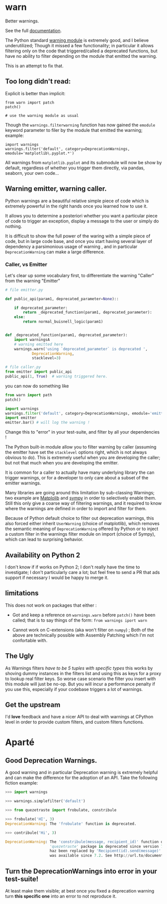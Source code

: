 # warn

Better warnings.

See the full [documentation](https://carreau.github.io/warn).

The Python standard [warning
module](https://docs.python.org/3/library/warnings.html) is extremely good, and
I believe underutilized; Though it missed a few functionality; in particular it
allows filtering only on the code that triggered/called a deprecated functions,
but have no ability to filter depending on the module that emitted the warning. 

This is an attempt to fix that.

## Too long didn't read:

Explicit is better than implicit:

```
from warn import patch
patch()

# use the warning module as usual
```

Though the `warnings.filterwarning` function has now gained the `emodule`
keyword parameter to filer by the module that emitted the warning; example:

```
import warnings
warnings.filter('default', category=DeprecationWarnings, emodule='matplotlib\.pyplot.*')
```

All warnings from `matplotlib.pyplot` and its submodule will now be show by
default, regardless of whether you trigger them directly, via pandas, seaborn,
your own code...

## Warning emitter, warning caller.

Python warnings are a beautiful relative simple piece of code which is
extremely powerful in the right hands once you learned how to use it.

It allows you to determine a posteriori whether you want a particular piece of
code to trigger an exception, display a message to the user or simply do
nothing.

It is difficult to show the full power of the waring with a simple piece of
code, but in large code base, and once you start having several layer of
dependency a parsimonious usage of warning , and in particular
`DeprecationWarning` can make a large difference.

### Caller, vs Emitter

Let's clear up some vocabulary first, to differentiate the warning "Caller"
from the warning "Emitter"

```python
# file emitter.py

def public_api(param1, deprecated_parameter=None)::

    if deprecated_parameter:
        return _deprecated_function(param1, deprecated_parameter):
    else:
        return normal_buisnell_logic(param1)


def _deprecated_function(param1, deprecated_parameter):
    import warningsA
    # warning emitted here
    warnings.warn('using `deprecated_parameter` is deprecated ',
            DeprecationWarning,
            stacklevel=3)
```

```python
# file caller.py
from emitter import public_api
public_api(1, True)  # warning triggered here.
```

you can now do something like

```python
from warn import path
patch()

import warnings
warnings.filter('default', category=DeprecationWarnings, emodule='emitter.*')
import emitter
emitter.bar() # will log the warning !
```

Change this to "error" in your test-suite, and filter by all your dependencies !

The Python built-in module allow you to filter warning by caller (assuming the
emitter have set the `stacklevel` options right, which is not always obvious to
do). This is extremely useful when you are developing the caller; but not that
much when you are developing the emitter.

It is common for a caller to actually have many underlying library the can
trigger warnings, or for a developer to only care about a subset of the emitter
warnings.

Many libraries are going around this limitation by sub-classing Warnings; two
example are
[Matplolib](https://github.com/matplotlib/matplotlib/blob/d158587a3cd50df3835d3d65a159c08b37b17f43/lib/matplotlib/cbook.py#L36-L47)
and
[sympy](https://github.com/sympy/sympy/blob/deeb5ac6789f97abd4846e03e9f2b2fced384262/sympy/utilities/exceptions.py)
in order to selectively enable them. Still this only give a coarse way of
filtering warnings, and it required to know where the warnings are defined in
order to import and filter for them.

Because of Python default choice to filter out deprecation warnings, this also
forced either inherit `UserWarning` (choice of matplotlib), which removes the
semantic meaning of `DeprecationWarning` offered by Python or to inject a
custom filter in the warnings filter module on import (choice of Sympy), which
can lead to surprising behavior.

## Availability on Python 2

I don't know if if works on Python 2; I don't really have the time to
investigate; I don't particularly care a lot; but feel free to send a PR that
ads support if necessary I would be happy to merge it.


## limitations

This does not work on packages that either :

- Got and keep a reference on `warnings.warn` before `patch()` have been
  called; that is to say things of the form: `from warnings iport warn`

- Cannot work on C-extensions (aka won't filter on `numpy`) ; Both of the above
  are technically possible with Assembly Patching which I'm not confortable
  with.

## The Ugly

As Warnings filters _have to be 5 tuples with specific types_ this works by
shoving dummy instances in the filters list and using this as keys for a proxy
to lookup real filter keys. So worse case scenario the filter you insert with
this module will just be no-op. But you will incur a performance penalty if you
use this, especially if your codebase triggers a lot of warnings.

## Get the upstream

I'd **love** feedback and have a nicer API to deal with warnings at CPython
level in order to provide custom filters, and custom filters functions.

# Aparté

## Good Deprecation Warnings.

A good warning and in particular Deprecation warning
is extremely helpful and can make the difference for the adoption of an API.
Take the following fiction example:

```python
>>> import warnings

>>> warnings.simplefilter('default')

>>> from quezetraste import frobulate, constribule

>>> frobulate('HI', 3)
DeprecationWarning: The 'frobulate' function is deprecated.

>>> contribule('Hi', 3)

DeprecationWarning: The 'constribule(message, recipient_id)' function of the
                    'quezetraste' package is deprecated since version 7.3. It
                    haz been replaced by 'Recipient(id).send(message)' which
                    was available since 7.2. See http://url.to/documentation/#1337
```


## Turn the DeprecationWarnings into error in your test-suite!

At least  make them visible; at best once you fixed a deprecation warning turn
**this specific one** into an error to not reproduce it.
